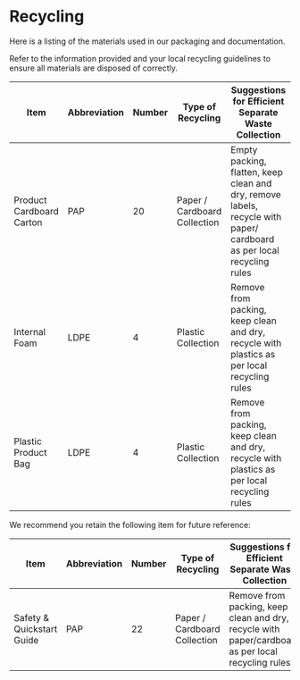# Recycling

Here is a listing of the materials used in our packaging and documentation.

Refer to the information provided and your local recycling guidelines to ensure all materials are
disposed of correctly.

| Item | Abbreviation | Number | Type of Recycling | Suggestions for Efficient Separate Waste Collection|
| ---- | ------------ |-------|-------------------|--------------------------------------------------|
| Product Cardboard Carton | PAP | 20 | Paper / Cardboard Collection | Empty packing, flatten, keep clean and dry, remove labels, recycle with paper/ cardboard as per local recycling rules |
| Internal Foam | LDPE | 4 | Plastic Collection | Remove from packing, keep clean and dry, recycle with plastics as per local recycling rules |
| Plastic Product Bag | LDPE | 4 | Plastic Collection | Remove from packing, keep clean and dry, recycle with plastics as per local recycling rules |

We recommend you retain the following item for future reference:

| Item | Abbreviation | Number | Type of Recycling | Suggestions for Efficient Separate Waste Collection|
| ---- | ------------ |-------|-------------------|--------------------------------------------------|
| Safety & Quickstart Guide | PAP | 22 | Paper / Cardboard Collection | Remove from packing, keep clean and dry, recycle with paper/cardboard as per local recycling rules |
